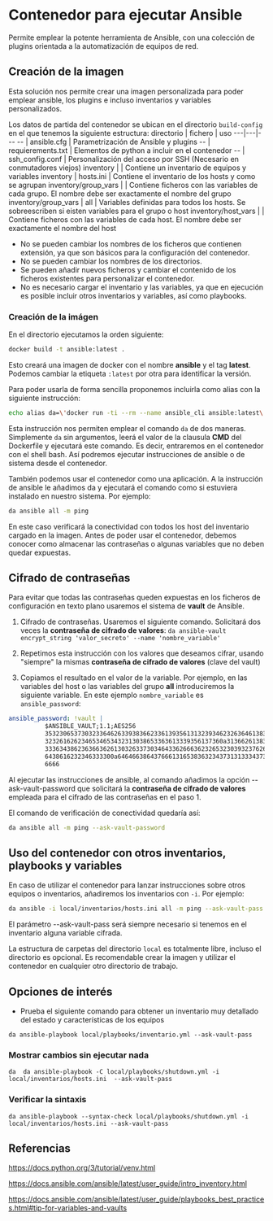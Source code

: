 # Contenedor para ejecutar Ansible

Permite emplear la potente herramienta de Ansible, con una colección de plugins orientada a la automatización de equipos de red.

## Creación de la imagen

Esta solución nos permite crear una imagen personalizada para poder emplear ansible, los plugins e incluso inventarios y variables personalizados.

Los datos de partida del contenedor se ubican en el directorio `build-config` en el que tenemos la siguiente estructura:
directorio | fichero  | uso
---|---|---
-- | ansible.cfg | Parametrización de Ansible y plugins
-- | requierements.txt | Elementos de python a incluir en el contenedor
-- | ssh_config.conf | Personalización del acceso por SSH (Necesario en conmutadores viejos)
inventory |  | Contiene un inventario de equipos y variables
inventory | hosts.ini | Contiene el inventario de los hosts y como se agrupan
inventory/group_vars |  | Contiene ficheros con las variables de cada grupo. El nombre debe ser exactamente el nombre del grupo
inventory/group_vars | all | Variables definidas para todos los hosts. Se sobreescriben si eisten variables para el grupo o host
inventory/host_vars |  | Contiene ficheros con las variables de cada host. El nombre debe ser exactamente el nombre del host

* No se pueden cambiar los nombres de los ficheros que contienen extensión, ya que son básicos para la configuración del contenedor.
* No se pueden cambiar los nombres de los directorios.
* Se pueden añadir nuevos ficheros y cambiar el contenido de los ficheros existentes para personalizar el contenedor.
* No es necesario cargar el inventario y las variables, ya que en ejecución es posible incluir otros inventarios y variables, así como playbooks.

### Creación de la imágen

En el directorio ejecutamos la orden siguiente:
```bash
docker build -t ansible:latest .
```

Esto creará una imagen de docker con el nombre **ansible** y el tag **latest**. Podemos cambiar la etiqueta `:latest` por otra para identificar la versión. 

Para poder usarla de forma sencilla proponemos incluirla como alias con la siguiente instrucción:

```bash
echo alias da=\'docker run -ti --rm --name ansible_cli ansible:latest\' >> ~/.bash_aliases
```

Esta instrucción nos permiten emplear el comando `da` de dos maneras. Simplemente `da` sin argumentos, leerá el valor de la clausula **CMD** del Dockerfile y ejecutará este comando. Es decir, entraremos en el contenedor con el shell bash. Así podremos ejecutar instrucciones de ansible o de sistema desde el contenedor.

También podemos usar el contenedor como una aplicación. A la instrucción de ansible le añadimos da y ejecutará el comando como si estuviera instalado en nuestro sistema. Por ejemplo:
```bash
da ansible all -m ping
```

En este caso verificará la conectividad con todos los host del inventario cargado en la imagen. Antes de poder usar el contenedor, debemos conocer como almacenar las contraseñas o algunas variables que no deben quedar expuestas.

## Cifrado de contraseñas

Para evitar que todas las contraseñas queden expuestas en los ficheros de configuración en texto plano usaremos el sistema de **vault** de Ansible.

1) Cifrado de contraseñas. Usaremos el siguiente comando. Solicitará dos veces la **contraseña de cifrado de valores**:
`da ansible-vault encrypt_string 'valor_secreto' --name 'nombre_variable'`

2) Repetimos esta instrucción con los valores que deseamos cifrar, usando "siempre" la mismas **contraseña de cifrado de valores** (clave del vault)

2) Copiamos el resultado en el valor de la variable. Por ejemplo, en las variables del host o las variables del grupo **all** introduciremos la siguiente variable. En este ejemplo `nombre_variable` es `ansible_password`:
```yaml
ansible_password: !vault |
          $ANSIBLE_VAULT;1.1;AES256
          35323065373032336462633938366233613935613132393462326364613836383666376632333137
          3232616262346534653432313038653363613339356137360a313662613833396538626462343632
          33363438623636636261303263373034643362666362326532303932376265353666336538636532
          6438616232346333300a646466386437666131653836323437313133343735643163623933353139
          6666
```

Al ejecutar las instrucciones de ansible, al comando añadimos la opción --ask-vault-password que solicitará la **contraseña de cifrado de valores** empleada para el cifrado de las contraseñas en el paso 1.

El comando de verificación de conectividad quedaría así:
```bash
da ansible all -m ping --ask-vault-password
```

## Uso del contenedor con otros inventarios, playbooks y variables

En caso de utilizar el contenedor para lanzar instrucciones sobre otros equipos o inventarios, añadiremos los inventarios con `-i`. Por ejemplo:
```bash
da ansible -i local/inventarios/hosts.ini all -m ping --ask-vault-pass
```

El parámetro --ask-vault-pass será siempre necesario si tenemos en el inventario alguna variable cifrada.

La estructura de carpetas del directorio `local` es totalmente libre, incluso el directorio es opcional. Es recomendable crear la imagen y utilizar el contenedor en cualquier otro directorio de trabajo.

## Opciones de interés

* Prueba el siguiente comando para obtener un inventario muy detallado del estado y características de los equipos 

`da ansible-playbook local/playbooks/inventario.yml --ask-vault-pass`

### Mostrar cambios sin ejecutar nada

`da  da ansible-playbook -C local/playbooks/shutdown.yml -i local/inventarios/hosts.ini  --ask-vault-pass`

### Verificar la sintaxis

`da ansible-playbook --syntax-check local/playbooks/shutdown.yml -i local/inventarios/hosts.ini --ask-vault-pass`

## Referencias

https://docs.python.org/3/tutorial/venv.html

https://docs.ansible.com/ansible/latest/user_guide/intro_inventory.html

https://docs.ansible.com/ansible/latest/user_guide/playbooks_best_practices.html#tip-for-variables-and-vaults


